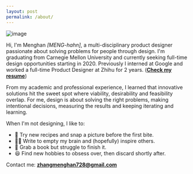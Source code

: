 ```yaml
---
layout: post
permalink: /about/
---
```



![image](/imgs/common/photo.jpg)

Hi, I'm Menghan *[MENG-hahn]*, a multi-disciplinary product designer passionate about solving problems for people through design. I'm graduating from Carnegie Mellon University and currently seeking full-time design opportunities starting in 2020. Previously I interned at Google and worked a full-time Product Designer at Zhihu for 2 years. (<strong><a href="https://drive.google.com/open?id=1gbvNpAypowKjFPplD2dlE7VOfnfTlZmQ" target="_blank">Check my resume</a></strong>)

From my academic and professional experience, I learned that innovative solutions hit the sweet spot where viability, desirability and feasibility overlap. For me, design is about solving the right problems, making intentional decisions, measuring the results and keeping iterating and learning.

When I'm not designing, I like to:
- 🍱 Try new recipes and snap a picture before the first bite.
- ✍🏻 Write to empty my brain and (hopefully) inspire others.
- 📖 Grab a book but struggle to finish it.
- 😆 Find new hobbies to obsess over, then discard shortly after.

Contact me: **zhangmenghan728@gmail.com**
